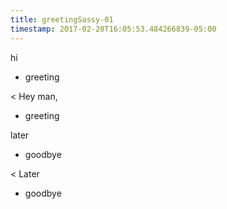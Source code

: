```yaml
---
title: greetingSassy-01
timestamp: 2017-02-20T16:05:53.484266839-05:00
---
```


hi
* greeting

< Hey man,
* greeting

later
* goodbye

< Later
* goodbye
